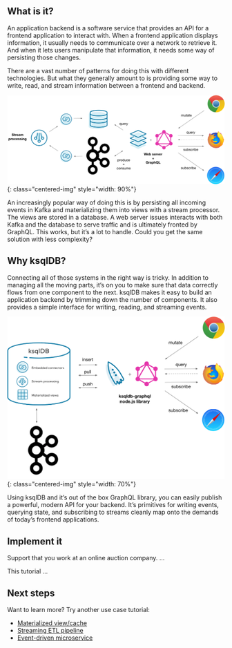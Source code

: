 What is it?
-----------

An application backend is a software service that provides an API for a frontend application to interact with. When a frontend application displays information, it usually needs to communicate over a network to retrieve it. And when it lets users manipulate that information, it needs some way of persisting those changes.

There are a vast number of patterns for doing this with different technologies. But what they generally amount to is providing some way to write, read, and stream information between a frontend and backend.

![hard](../img/app-backend-hard.png){: class="centered-img" style="width: 90%"}

An increasingly popular way of doing this is by persisting all incoming events in Kafka and materializing them into views with a stream processor. The views are stored in a database. A web server issues interacts with both Kafka and the database to serve traffic and is ultimately fronted by GraphQL. This works, but it’s a lot to handle. Could you get the same solution with less complexity?

Why ksqlDB?
-----------

Connecting all of those systems in the right way is tricky. In addition to managing all the moving parts, it’s on you to make sure that data correctly flows from one component to the next. ksqlDB makes it easy to build an application backend by trimming down the number of components. It also provides a simple interface for writing, reading, and streaming events.

![easy](../img/app-backend-easy.png){: class="centered-img" style="width: 70%"}

Using ksqlDB and it’s out of the box GraphQL library, you can easily publish a powerful, modern API for your backend. It’s primitives for writing events, querying state, and subscribing to streams cleanly map onto the demands of today’s frontend applications.

Implement it
------------

Support that you work at an online auction company. ...

This tutorial ...


Next steps
----------

Want to learn more? Try another use case tutorial:

- [Materialized view/cache](materialized.md)
- [Streaming ETL pipeline](etl.md)
- [Event-driven microservice](event-driven-microservice.md)